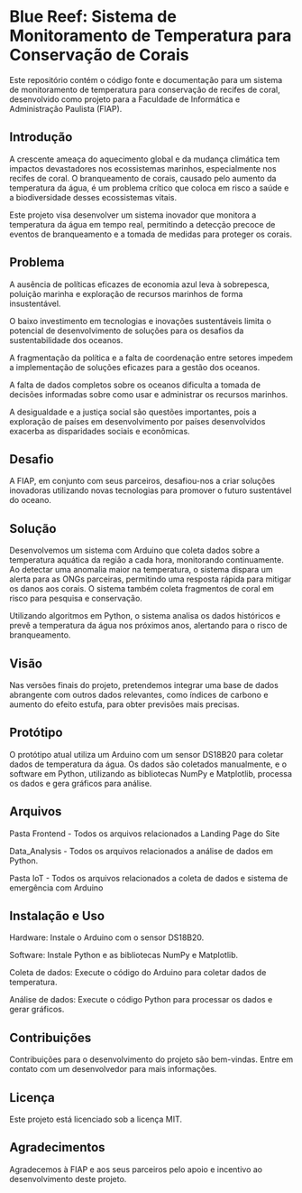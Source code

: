 # Blue Reef: Sistema de Monitoramento de Temperatura para Conservação de Corais

Este repositório contém o código fonte e documentação para um sistema de monitoramento de temperatura para conservação de recifes de coral, desenvolvido como projeto para a Faculdade de Informática e Administração Paulista (FIAP).

## Introdução
A crescente ameaça do aquecimento global e da mudança climática tem impactos devastadores nos ecossistemas marinhos, especialmente nos recifes de coral. O branqueamento de corais, causado pelo aumento da temperatura da água, é um problema crítico que coloca em risco a saúde e a biodiversidade desses ecossistemas vitais.

Este projeto visa desenvolver um sistema inovador que monitora a temperatura da água em tempo real, permitindo a detecção precoce de eventos de branqueamento e a tomada de medidas para proteger os corais.

## Problema
A ausência de políticas eficazes de economia azul leva à sobrepesca, poluição marinha e exploração de recursos marinhos de forma insustentável.

O baixo investimento em tecnologias e inovações sustentáveis limita o potencial de desenvolvimento de soluções para os desafios da sustentabilidade dos oceanos.

A fragmentação da política e a falta de coordenação entre setores impedem a implementação de soluções eficazes para a gestão dos oceanos.

A falta de dados completos sobre os oceanos dificulta a tomada de decisões informadas sobre como usar e administrar os recursos marinhos.

A desigualdade e a justiça social são questões importantes, pois a exploração de países em desenvolvimento por países desenvolvidos exacerba as disparidades sociais e econômicas.

## Desafio
A FIAP, em conjunto com seus parceiros, desafiou-nos a criar soluções inovadoras utilizando novas tecnologias para promover o futuro sustentável do oceano.

## Solução
Desenvolvemos um sistema com Arduino que coleta dados sobre a temperatura aquática da região a cada hora, monitorando continuamente. Ao detectar uma anomalia maior na temperatura, o sistema dispara um alerta para as ONGs parceiras, permitindo uma resposta rápida para mitigar os danos aos corais. O sistema também coleta fragmentos de coral em risco para pesquisa e conservação.

Utilizando algoritmos em Python, o sistema analisa os dados históricos e prevê a temperatura da água nos próximos anos, alertando para o risco de branqueamento.

## Visão
Nas versões finais do projeto, pretendemos integrar uma base de dados abrangente com outros dados relevantes, como índices de carbono e aumento do efeito estufa, para obter previsões mais precisas.

## Protótipo
O protótipo atual utiliza um Arduino com um sensor DS18B20 para coletar dados de temperatura da água. Os dados são coletados manualmente, e o software em Python, utilizando as bibliotecas NumPy e Matplotlib, processa os dados e gera gráficos para análise.

## Arquivos
Pasta Frontend - Todos os arquivos relacionados a Landing Page do Site

Data_Analysis - Todos os arquivos relacionados a análise de dados em Python.

Pasta IoT - Todos os arquivos relacionados a coleta de dados e sistema de emergência com Arduino

## Instalação e Uso
Hardware: Instale o Arduino com o sensor DS18B20.

Software: Instale Python e as bibliotecas NumPy e Matplotlib.

Coleta de dados: Execute o código do Arduino para coletar dados de temperatura.

Análise de dados: Execute o código Python para processar os dados e gerar gráficos.

## Contribuições
Contribuições para o desenvolvimento do projeto são bem-vindas. Entre em contato com um desenvolvedor para mais informações.

## Licença
Este projeto está licenciado sob a licença MIT.

## Agradecimentos
Agradecemos à FIAP e aos seus parceiros pelo apoio e incentivo ao desenvolvimento deste projeto.
